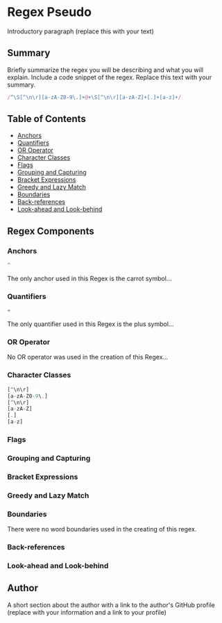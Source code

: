 # Regex Pseudo

Introductory paragraph (replace this with your text)

## Summary

Briefly summarize the regex you will be describing and what you will explain. Include a code snippet of the regex. Replace this text with your summary.

```js
/^\S[^\n\r][a-zA-Z0-9\.]+@+\S[^\n\r][a-zA-Z]+[.]+[a-z]+/
```

## Table of Contents

- [Anchors](#anchors)
- [Quantifiers](#quantifiers)
- [OR Operator](#or-operator)
- [Character Classes](#character-classes)
- [Flags](#flags)
- [Grouping and Capturing](#grouping-and-capturing)
- [Bracket Expressions](#bracket-expressions)
- [Greedy and Lazy Match](#greedy-and-lazy-match)
- [Boundaries](#boundaries)
- [Back-references](#back-references)
- [Look-ahead and Look-behind](#look-ahead-and-look-behind)

## Regex Components

### Anchors

```js
^
```

The only anchor used in this Regex is the carrot symbol...

### Quantifiers

```js
+
```

The only quantifier used in this Regex is the plus symbol...

### OR Operator

No OR operator was used in the creation of this Regex...

### Character Classes

```js
[^\n\r]
[a-zA-Z0-9\.]
[^\n\r]
[a-zA-Z]
[.]
[a-z]
```

### Flags

### Grouping and Capturing

### Bracket Expressions

### Greedy and Lazy Match

### Boundaries

There were no word boundaries used in the creating of this regex.

### Back-references

### Look-ahead and Look-behind

## Author

A short section about the author with a link to the author's GitHub profile (replace with your information and a link to your profile)
